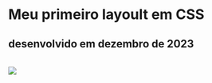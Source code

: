 <H1> Meu primeiro layoult em CSS </H1>
<H2> desenvolvido em dezembro de 2023 </H2>
<BR>
<img src="https://github.com/dasilva9/primeiro-layoult/assets/133068489/d3235565-554b-46ca-87ab-1afb58d32e4b")>
